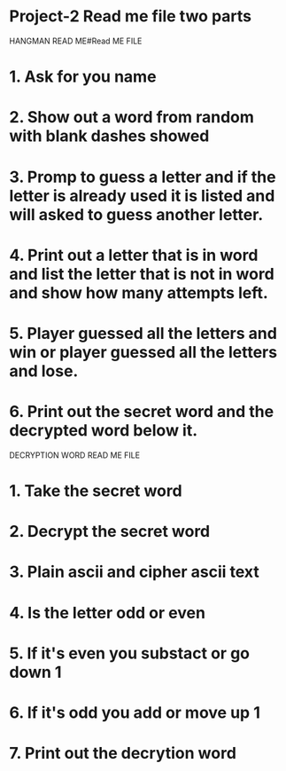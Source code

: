 # Project-2 Read me file two parts

HANGMAN READ ME#Read ME FILE
# 1. Ask for you name
# 2. Show out a word from random with blank dashes showed
# 3. Promp to guess a letter and if the letter is already used it is listed and will asked to guess another letter.
# 4. Print out a letter that is in word and list the letter that is not in word and show how many attempts left.
# 5. Player guessed all the letters and win or player guessed all the letters and lose.
# 6. Print out the secret word and the decrypted word below it.


DECRYPTION WORD READ ME FILE
# 1. Take the secret word
# 2. Decrypt the secret word
# 3. Plain ascii and cipher ascii text
# 4. Is the letter odd or even
# 5. If it's even you substact or go down 1
# 6. If it's odd you add or move up 1
# 7. Print out the decrytion word

